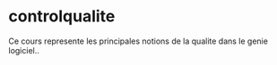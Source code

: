 # controlqualite

Ce cours represente les principales notions de la qualite dans le genie logiciel.. 